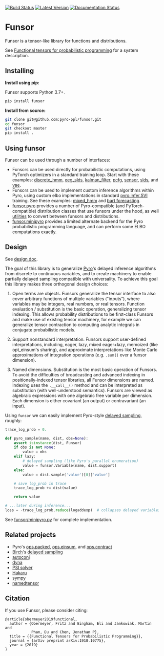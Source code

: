 [![Build Status](https://github.com/pyro-ppl/funsor/workflows/CI/badge.svg)](https://github.com/pyro-ppl/funsor/actions)
[![Latest Version](https://badge.fury.io/py/funsor.svg)](https://pypi.python.org/pypi/funsor)
[![Documentation Status](https://readthedocs.org/projects/funsor/badge)](http://funsor.readthedocs.io)

# Funsor

Funsor is a tensor-like library for functions and distributions.

See
[Functional tensors for probabilistic programming](https://arxiv.org/abs/1910.10775)
for a system description.

## Installing

**Install using pip:**

Funsor supports Python 3.7+.

```sh
pip install funsor
```

**Install from source:**
```sh
git clone git@github.com:pyro-ppl/funsor.git
cd funsor
git checkout master
pip install .
```

## Using funsor

Funsor can be used through a number of interfaces:

-   Funsors can be used directly for probabilistic computations, using PyTorch
    optimizers in a standard training loop. Start with these examples:
    [discrete_hmm](examples/discrete_hmm.py),
    [eeg_slds](examples/eeg_slds.py),
    [kalman_filter](examples/kalman_filter.py),
    [pcfg](examples/pcfg.py),
    [sensor](examples/sensor.py),
    [slds](examples/slds.py), and
    [vae](examples/vae.py).
-   Funsors can be used to implement custom inference algorithms within Pyro,
    using custom elbo implementations in standard
    [pyro.infer.SVI](http://docs.pyro.ai/en/stable/inference_algos.html#pyro.infer.svi.SVI)
    training. See these examples:
    [mixed_hmm](examples/mixed_hmm/model.py) and
    [bart forecasting](https://github.com/pyro-ppl/sandbox/blob/master/2019-08-time-series/bart/forecast.py).
-   [funsor.pyro](https://funsor.readthedocs.io/en/latest/pyro.html) provides a
    number of Pyro-compatible (and PyTorch-compatible) distribution classes
    that use funsors under the hood, as well
    [utilities](https://funsor.readthedocs.io/en/latest/pyro.html#module-funsor.pyro.convert)
    to convert between funsors and distributions.
-   [funsor.minipyro](https://funsor.readthedocs.io/en/latest/minipyro.html)
    provides a limited alternate backend for the Pyro probabilistic programming
    language, and can perform some ELBO computations exactly.

## Design

See [design doc](https://docs.google.com/document/d/1NVlfQnNQ0Aebg8vfIGcJKsnSqAhB4bbClQrb5dwm2OM). 

The goal of this library is to generalize [Pyro](http://pyro.ai)'s delayed
inference algorithms from discrete to continuous variables, and to create
machinery to enable partially delayed sampling compatible with universality. To
achieve this goal this library makes three orthogonal design choices:

1.  Open terms are objects. Funsors generalize the tensor interface
    to also cover arbitrary functions of multiple variables ("inputs"), where
    variables may be integers, real numbers, or real tensors. Function
    evaluation / substitution is the basic operation, generalizing tensor
    indexing.  This allows probability distributions to be first-class Funsors
    and make use of existing tensor machinery, for example we can generalize
    tensor contraction to computing analytic integrals in conjugate
    probabilistic models.

2.  Support nonstandard interpretation. Funsors support user-defined
    interpretations, including, eager, lazy, mixed eager+lazy, memoized (like
    opt\_einsum's sharing), and approximate interpretations like Monte Carlo
    approximations of integration operations (e.g. `.sum()` over a funsor
    dimension).

3.  Named dimensions. Substitution is the most basic operation of Funsors. To
    avoid the difficulties of broadcasting and advanced indexing in
    positionally-indexed tensor libraries, all Funsor dimensions are named.
    Indexing uses the `.__call__()` method and can be interpreted as
    substitution (with well-understood semantics).  Funsors are viewed as
    algebraic expressions with one algebraic free variable per dimension. Each
    dimension is either covariant (an output) or contravariant (an input).

Using `funsor` we can easily implement Pyro-style
[delayed sampling](http://pyro.ai/examples/enumeration.html), roughly:

```py
trace_log_prob = 0.

def pyro_sample(name, dist, obs=None):
    assert isinstance(dist, Funsor)
    if obs is not None:
        value = obs
    elif lazy:
        # delayed sampling (like Pyro's parallel enumeration)
        value = funsor.Variable(name, dist.support)
    else:
        value = dist.sample('value')[0]['value']

    # save log_prob in trace
    trace_log_prob += dist(value)

    return value

# ...later during inference...
loss = -trace_log_prob.reduce(logaddexp)  # collapses delayed variables
```
See [funsor/minipyro.py](funsor/minipyro.py) for complete implementation.

## Related projects

- Pyro's [ops.packed](https://github.com/uber/pyro/blob/dev/pyro/ops/packed.py),
  [ops.einsum](https://github.com/uber/pyro/blob/dev/pyro/ops/einsum), and
  [ops.contract](https://github.com/uber/pyro/blob/dev/pyro/ops/contract.py)
- [Birch](https://birch-lang.org/)'s [delayed sampling](https://arxiv.org/abs/1708.07787)
- [autoconj](https://arxiv.org/abs/1811.11926)
- [dyna](http://www.cs.jhu.edu/~nwf/datalog20-paper.pdf)
- [PSI solver](https://psisolver.org)
- [Hakaru](https://hakaru-dev.github.io)
- [sympy](https://www.sympy.org/en/index.html)
- [namedtensor](https://github.com/harvardnlp/namedtensor)

## Citation

If you use Funsor, please consider citing:
```
@article{obermeyer2019functional,
  author = {Obermeyer, Fritz and Bingham, Eli and Jankowiak, Martin and
            Phan, Du and Chen, Jonathan P},
  title = {{Functional Tensors for Probabilistic Programming}},
  journal = {arXiv preprint arXiv:1910.10775},
  year = {2019}
}
```
